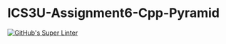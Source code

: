 # ICS3U-Assignment6-Cpp-Pyramid

[![GitHub's Super Linter](https://github.com/haokai-li/ICS3U-Assignment6-Cpp-Pyramid/workflows/GitHub's%20Super%20Linter/badge.svg)](https://github.com/haokai-li/ICS3U-Assignment6-Cpp-Pyramid/actions)
